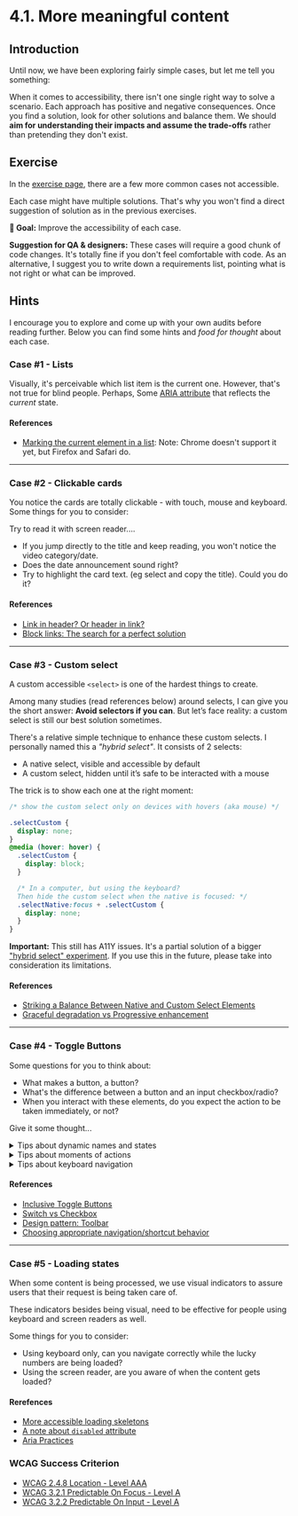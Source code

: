 # 4.1. More meaningful content

## Introduction

Until now, we have been exploring fairly simple cases, but let me tell you something:

When it comes to accessibility, there isn't one single right way to solve a scenario. Each approach has positive and negative consequences. Once you find a solution, look for other solutions and balance them. We should **aim for understanding their impacts and assume the trade-offs** rather than pretending they don't exist.

## Exercise

In the [exercise page](../exercises/4.1.html),
there are a few more common cases not accessible.

Each case might have multiple solutions. That's why you won't find a direct suggestion of solution as in the previous exercises.

**🎯 Goal:** Improve the accessibility of each case.

**Suggestion for QA & designers:**
These cases will require a good chunk of code changes. It's totally fine if you don't feel comfortable with code. As an alternative, I suggest you to write down a requirements list, pointing what is not right or what can be improved.

## Hints

I encourage you to explore and come up with your own audits before reading further. Below you can find some hints and _food for thought_ about each case.

### Case #1 - Lists

Visually, it's perceivable which list item is the current one. However, that's not true for blind people. Perhaps, Some [ARIA attribute](https://www.w3.org/TR/wai-aria-1.1/#state_prop_def) that reflects the _current_ state.

#### References

- [Marking the current element in a list](https://tink.uk/using-the-aria-current-attribute/): Note: Chrome doesn't support it yet, but Firefox and Safari do.

---

### Case #2 - Clickable cards

You notice the cards are totally clickable - with touch, mouse and keyboard. Some things for you to consider:

Try to read it with screen reader....

- If you jump directly to the title and keep reading, you won't notice the video category/date.
- Does the date announcement sound right?
- Try to highlight the card text. (eg select and copy the title). Could you do it?

#### References

- [Link in header? Or header in link?](https://css-tricks.com/link-header-header-link/)
- [Block links: The search for a perfect solution](https://css-tricks.com/block-links-the-search-for-a-perfect-solution/)

---

### Case #3 - Custom select

A custom accessible `<select>` is one of the hardest things to create.

Among many studies (read references below) around selects, I can give you the short answer: **Avoid selectors if you can**. But let’s face reality: a custom select is still our best solution sometimes.

There's a relative simple technique to enhance these custom selects. I personally named this a _"hybrid select"_. It consists of 2 selects:

- A native select, visible and accessible by default
- A custom select, hidden until it’s safe to be interacted with a mouse

The trick is to show each one at the right moment:

```css
/* show the custom select only on devices with hovers (aka mouse) */

.selectCustom {
  display: none;
}
@media (hover: hover) {
  .selectCustom {
    display: block;
  }

  /* In a computer, but using the keyboard?
  Then hide the custom select when the native is focused: */
  .selectNative:focus + .selectCustom {
    display: none;
  }
}
```

**Important:** This still has A11Y issues. It's a partial solution of a bigger ["hybrid select" experiment](https://css-tricks.com/striking-a-balance-between-native-and-custom-select-elements/). If you use this in the future, please take into consideration its limitations.

#### References

- [Striking a Balance Between Native and Custom Select Elements](https://css-tricks.com/striking-a-balance-between-native-and-custom-select-elements/)
- [Graceful degradation vs Progressive enhancement](https://www.w3.org/wiki/Graceful_degradation_versus_progressive_enhancement)

---

### Case #4 - Toggle Buttons

Some questions for you to think about:

- What makes a button, a button?
- What's the difference between a button and an input checkbox/radio?
- When you interact with these elements, do you expect the action to be taken immediately, or not?

Give it some thought...

<details>
<summary>Tips about dynamic names and states</summary>

When we interact with "Sound toggle" using a screen reader, two things happen when pressing it:

- The button label changes
- The `aria-pressed` values changes.

For a screen reader, changing both _name_ and _status_ can be confusing when the toggle is not active.

- Voice Over: _selected, Sound on, toggle button_
- Voice Over: _unselected, Sound off, toggle button_

If the "sound off" is "unselected", it means the sound is actually turned on. Confusing right?

Here's an example, much clear for screen readers:

- Voice Over: _selected, Enable sound, toggle button_
- Voice Over: _unselected, Enable sound, toggle button_

🍀 When labeling dynamic elements, never change both label and state at the same time. Stick with one of them.

</details>

<details>
<summary>Tips about moments of actions</summary>

One of the differences between a form control and a button is:

- Form controls (e.g. inputs) are meant to receive and carry a value. These values are editable and should not take effect until we explicit submit them.
- Buttons are expected to take immediate action upon activation.

That's the main question we should ask ourselves when building an interactive element:

- Does the selection, takes immediate effect? Then, it's a button.
- Does the selection requires confirmation? Then it's a form control.

🍀 The way a funcionality is presented might misslead us to change its foundations. We need to be mindful about this thin layer between UX and semantics.

</details>

<details>
<summary>Tips about keyboard navigation</summary>

Although `Tab` is the main way to navigate between interactive elements, it's not the only one. In some cases the navigation is done with arrow keys (e.g `<select>` and `<input>` radio/checkboxes). We can even create our custom shortcuts.

We might ask: When to use Tabs or Arrow Keys?

The [WAI keyboard guidelines](https://www.w3.org/TR/wai-aria-practices/#kbd_shortcuts) are extended and a continuos work in progress. This is my current simplified decision tree:

- Skip Tabs to make navigation more efficient. (Google Drive is a great example)
- Use Arrow keys when elements are directly related (eg a toolbox,a breadcrumb)
- When using Arrow keys, highligh visually the parent element, for a clear understanding of the context and related elements.
- The direction mechanism to move between elements depends on the context. `aria-describedby` with instructions can be helpful for blind people.

</details>

#### References

- [Inclusive Toggle Buttons](https://inclusive-components.design/toggle-button/)
- [Switch vs Checkbox](https://uxmovement.com/buttons/when-to-use-a-switch-or-checkbox/)
- [Design pattern: Toolbar](https://www.w3.org/TR/wai-aria-practices/#toolbar)
- [Choosing appropriate navigation/shortcut behavior](https://www.w3.org/TR/wai-aria-practices/#kbd_shortcuts_design_choose_behavior)

---

### Case #5 - Loading states

When some content is being processed, we use visual indicators to assure users that their request is being taken care of.

These indicators besides being visual, need to be effective for people using keyboard and screen readers as well.

Some things for you to consider:

- Using keyboard only, can you navigate correctly while the lucky numbers are being loaded?
- Using the screen reader, are you aware of when the content gets loaded?

#### Rerefences

- [More accessible loading skeletons](https://adrianroselli.com/2020/11/more-accessible-skeletons.html)
- [A note about `disabled` attribute](https://a11y-101.com/development/aria-disabled)
- [Aria Practices](https://github.com/w3c/aria-practices/issues)

### WCAG Success Criterion

- [WCAG 2.4.8 Location - Level AAA](https://www.w3.org/TR/WCAG21/#location)
- [WCAG 3.2.1 Predictable On Focus - Level A](https://www.w3.org/TR/WCAG21/#on-focus)
- [WCAG 3.2.2 Predictable On Input - Level A](https://www.w3.org/TR/WCAG21/#on-input)

